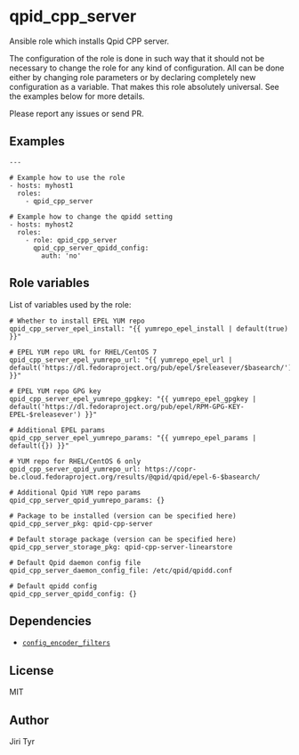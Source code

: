 qpid_cpp_server
===============

Ansible role which installs Qpid CPP server.

The configuration of the role is done in such way that it should not be necessary
to change the role for any kind of configuration. All can be done either by
changing role parameters or by declaring completely new configuration as a
variable. That makes this role absolutely universal. See the examples below for
more details.

Please report any issues or send PR.


Examples
--------

```
---

# Example how to use the role
- hosts: myhost1
  roles:
    - qpid_cpp_server

# Example how to change the qpidd setting
- hosts: myhost2
  roles:
    - role: qpid_cpp_server
      qpid_cpp_server_qpidd_config:
        auth: 'no'
```


Role variables
--------------

List of variables used by the role:

```
# Whether to install EPEL YUM repo
qpid_cpp_server_epel_install: "{{ yumrepo_epel_install | default(true) }}"

# EPEL YUM repo URL for RHEL/CentOS 7
qpid_cpp_server_epel_yumrepo_url: "{{ yumrepo_epel_url | default('https://dl.fedoraproject.org/pub/epel/$releasever/$basearch/') }}"

# EPEL YUM repo GPG key
qpid_cpp_server_epel_yumrepo_gpgkey: "{{ yumrepo_epel_gpgkey | default('https://dl.fedoraproject.org/pub/epel/RPM-GPG-KEY-EPEL-$releasever') }}"

# Additional EPEL params
qpid_cpp_server_epel_yumrepo_params: "{{ yumrepo_epel_params | default({}) }}"

# YUM repo for RHEL/CentOS 6 only
qpid_cpp_server_qpid_yumrepo_url: https://copr-be.cloud.fedoraproject.org/results/@qpid/qpid/epel-6-$basearch/

# Additional Qpid YUM repo params
qpid_cpp_server_qpid_yumrepo_params: {}

# Package to be installed (version can be specified here)
qpid_cpp_server_pkg: qpid-cpp-server

# Default storage package (version can be specified here)
qpid_cpp_server_storage_pkg: qpid-cpp-server-linearstore

# Default Qpid daemon config file
qpid_cpp_server_daemon_config_file: /etc/qpid/qpidd.conf

# Default qpidd config
qpid_cpp_server_qpidd_config: {}
```


Dependencies
------------

- [`config_encoder_filters`](https://github.com/jtyr/ansible-config_encoder_filters)


License
-------

MIT


Author
------

Jiri Tyr
